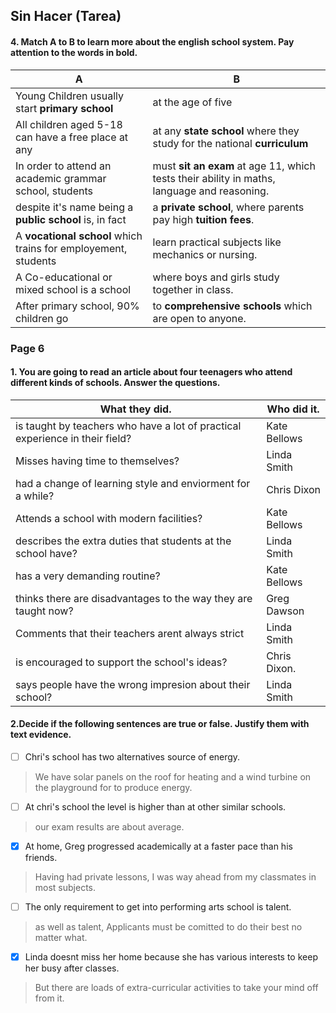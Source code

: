 
Sin Hacer (Tarea)
---
#### 4. Match  A to B to learn more about the english school system. Pay attention to the words in bold.

|A| B |
|--|--|
| Young  Children usually start **primary school**| at the age of five |
| All children aged 5-18 can have a free place at any| at any **state school** where they study for the national **curriculum** |
| In order to attend an academic grammar school, students| must **sit an exam** at age 11, which tests their ability in maths, language and reasoning. |
| despite it's name being a **public school** is, in fact| a **private school**, where parents pay high **tuition fees**. |
|A **vocational school** which trains for employement, students| learn practical subjects like mechanics or nursing. 
|A Co-educational or mixed school is a school| where boys and girls study together in class.
| After primary school, 90% children go | to **comprehensive schools** which are open to anyone.

### Page 6

#### 1. You are going to read an article about four teenagers who attend different kinds of schools. Answer the questions.

|What they did.| Who did it. |
|--|--|
| is taught by teachers who have a lot of practical experience in their field? | Kate Bellows |
|Misses having time to themselves?|Linda Smith
|had a change of learning style and enviorment for a while?| Chris Dixon
|Attends a school with modern facilities?| Kate Bellows
|describes the extra duties that students at the school have?| Linda Smith
|has a very demanding routine?| Kate Bellows
|thinks there are disadvantages to the way they are taught now?|Greg Dawson
|Comments that their teachers arent always strict| Linda Smith
|is encouraged to support the school's ideas?| Chris Dixon.
|says people have the wrong impresion about their school?| Linda Smith


#### 2.Decide if the following sentences are true or false. Justify them with text evidence.

 - [ ] Chri's school has two alternatives source of energy.
 > We have solar panels on the roof for heating and a wind turbine on the playground for to produce energy.
 - [ ] At chri's school the level is higher than at other similar schools.
 > our exam results are about average. 
 - [x] At home, Greg progressed academically at a faster pace than his friends.
 > Having had private lessons, I was way ahead from my classmates in most subjects.
 - [ ] The only requirement to get into performing arts school is talent.
 > as well as talent, Applicants must be comitted to do their best no matter what.
 - [x] Linda doesnt miss her home because she has various interests to keep her busy after classes.
> But there are loads of extra-curricular activities to take your mind off from it.

  
